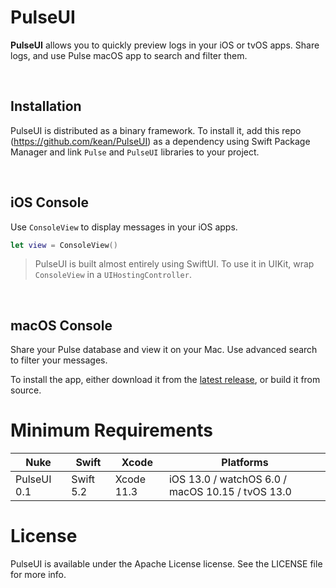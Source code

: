 # PulseUI

**PulseUI** allows you to quickly preview logs in your iOS or tvOS apps. Share logs, and use Pulse macOS app to search and filter them.

<br/>

## Installation

PulseUI is distributed as a binary framework. To install it, add this repo (https://github.com/kean/PulseUI) as a dependency using Swift Package Manager and link `Pulse` and `PulseUI` libraries to your project.

<br/>

## iOS Console

Use `ConsoleView` to display messages in your iOS apps.

```swift
let view = ConsoleView()
```

> PulseUI is built almost entirely using SwiftUI. To use it in UIKit, wrap `ConsoleView` in a `UIHostingController`.

<br/>

## macOS Console

Share your Pulse database and view it on your Mac. Use advanced search to filter your messages.

To install the app, either download it from the [latest release](https://github.com/kean/PulseUI/releases), or build it from source.

# Minimum Requirements

| Nuke          | Swift           | Xcode           | Platforms                                         |
|---------------|-----------------|-----------------|---------------------------------------------------|
| PulseUI 0.1      | Swift 5.2       | Xcode 11.3      | iOS 13.0 / watchOS 6.0 / macOS 10.15 / tvOS 13.0  |

# License

PulseUI is available under the Apache License license. See the LICENSE file for more info.

